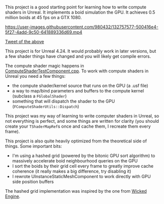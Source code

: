 This project is a good starting point for learning how to write compute shaders in Unreal. It implements a boid simulation the GPU. It achieves 0.5 million boids at 45 fps on a GTX 1080. 

https://user-images.githubusercontent.com/980432/132757577-500416e4-5f27-4add-9c50-641889336d69.mp4

[Tweet of the above](https://twitter.com/timd_ca/status/1243941167005192192)

This project is for Unreal 4.24. It would probably work in later versions, but a few shader things have changed and you will likely get compile errors.

The compute shader magic happens in [ComputeShaderTestComponent.cpp](Source/UnrealGPUSwarm/ComputeShaderTestComponent.cpp). To work with compute shaders in Unreal you need a few things:
- the compute shader/kernel source that runs on the GPU (a .usf file)
- a way to map/bind parameters and buffers to the compute kernel (subclass a `FGlobalShader`)
- something that will dispatch the shader to the GPU (`FComputeShaderUtils::Dispatch`)

This project was my way of learning to write computer shaders in Unreal, so not everything is perfect, and some things are written for clarity (you should create your ``TShaderMapRef``s once and cache them, I recreate them every frame).

This project is also quite heavily optimized from the theoretical side of things. Some important bits:
- I'm using a hashed grid (powered by the bitonic GPU sort algorithm) to massively accelerate boid neighbourhood queries on the GPU
- I sort the boids by their grid cell every frame to greatly improve cache coherence (it really makes a big difference, try disabling it)
- I rewrote UInstanceStaticMeshComponent to work directly with GPU side position buffers

The hashed grid implementation was inspired by the one from [Wicked Engine](https://wickedengine.net/page/2/). 
